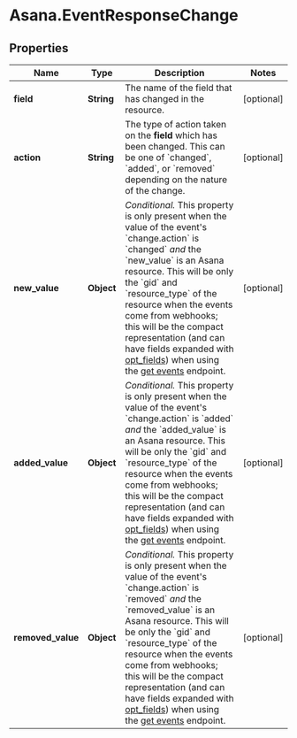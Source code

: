 # Asana.EventResponseChange

## Properties
Name | Type | Description | Notes
------------ | ------------- | ------------- | -------------
**field** | **String** | The name of the field that has changed in the resource. | [optional] 
**action** | **String** | The type of action taken on the **field** which has been changed.  This can be one of &#x60;changed&#x60;, &#x60;added&#x60;, or &#x60;removed&#x60; depending on the nature of the change. | [optional] 
**new_value** | **Object** | *Conditional.* This property is only present when the value of the event&#x27;s &#x60;change.action&#x60; is &#x60;changed&#x60; _and_ the &#x60;new_value&#x60; is an Asana resource. This will be only the &#x60;gid&#x60; and &#x60;resource_type&#x60; of the resource when the events come from webhooks; this will be the compact representation (and can have fields expanded with [opt_fields](/docs/inputoutput-options)) when using the [get events](/reference/getevents) endpoint. | [optional] 
**added_value** | **Object** | *Conditional.* This property is only present when the value of the event&#x27;s &#x60;change.action&#x60; is &#x60;added&#x60; _and_ the &#x60;added_value&#x60; is an Asana resource. This will be only the &#x60;gid&#x60; and &#x60;resource_type&#x60; of the resource when the events come from webhooks; this will be the compact representation (and can have fields expanded with [opt_fields](/docs/inputoutput-options)) when using the [get events](/reference/getevents) endpoint. | [optional] 
**removed_value** | **Object** | *Conditional.* This property is only present when the value of the event&#x27;s &#x60;change.action&#x60; is &#x60;removed&#x60; _and_ the &#x60;removed_value&#x60; is an Asana resource. This will be only the &#x60;gid&#x60; and &#x60;resource_type&#x60; of the resource when the events come from webhooks; this will be the compact representation (and can have fields expanded with [opt_fields](/docs/inputoutput-options)) when using the [get events](/reference/getevents) endpoint. | [optional] 
